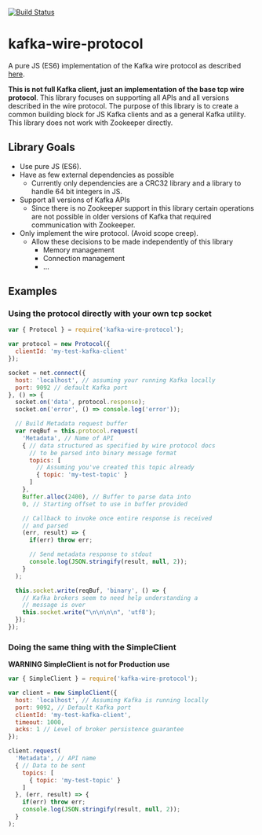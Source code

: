 [![Build Status](https://travis-ci.org/bspates/kafkaesq.svg?branch=master)](https://travis-ci.org/bspates/kafkaesq)


kafka-wire-protocol
===================

A pure JS (ES6) implementation of the Kafka wire protocol as described [here](https://kafka.apache.org/protocol).

**This is not full Kafka client, just an implementation of the base tcp wire protocol**. This library focuses on supporting all APIs and all versions described in the wire protocol. The purpose of this library is to create a common building block for JS Kafka clients and as a general Kafka utility. This library does not work with Zookeeper directly.

Library Goals
-------------
* Use pure JS (ES6). 
* Have as few external dependencies as possible
  * Currently only dependencies are a CRC32 library and a library to handle 64 bit integers in JS.
* Support all versions of Kafka APIs
  * Since there is no Zookeeper support in this library certain operations are not possible in older versions of Kafka that required communication with Zookeeper.
* Only implement the wire protocol. (Avoid scope creep).
  * Allow these decisions to be made independently of this library
      * Memory management
      * Connection management
      * ...

Examples
--------
### Using the protocol directly with your own tcp socket

```javascript
var { Protocol } = require('kafka-wire-protocol');

var protocol = new Protocol({
  clientId: 'my-test-kafka-client'
});

socket = net.connect({
  host: 'localhost', // assuming your running Kafka locally
  port: 9092 // default Kafka port
}, () => {
  socket.on('data', protocol.response);
  socket.on('error', () => console.log('error'));

  // Build Metadata request buffer
  var reqBuf = this.protocol.request(
    'Metadata', // Name of API
    { // data structured as specified by wire protocol docs
      // to be parsed into binary message format
      topics: [
        // Assuming you've created this topic already
        { topic: 'my-test-topic' }
      ]
    },
    Buffer.alloc(2400), // Buffer to parse data into
    0, // Starting offset to use in buffer provided

    // Callback to invoke once entire response is received
    // and parsed
    (err, result) => {
      if(err) throw err;

      // Send metadata response to stdout
      console.log(JSON.stringify(result, null, 2));
    }
  );

  this.socket.write(reqBuf, 'binary', () => {
    // Kafka brokers seem to need help understanding a
    // message is over
    this.socket.write("\n\n\n\n", 'utf8');
  });
});

```

### Doing the same thing with the SimpleClient
**WARNING SimpleClient is not for Production use**
```javascript
var { SimpleClient } = require('kafka-wire-protocol');

var client = new SimpleClient({
  host: 'localhost', // Assuming Kafka is running locally
  port: 9092, // Default Kafka port
  clientId: 'my-test-kafka-client',
  timeout: 1000,
  acks: 1 // Level of broker persistence guarantee
});

client.request(
  'Metadata', // API name
  { // Data to be sent
    topics: [
      { topic: 'my-test-topic' }
    ]
  }, (err, result) => {
    if(err) throw err;
    console.log(JSON.stringify(result, null, 2));
  }
);

```
